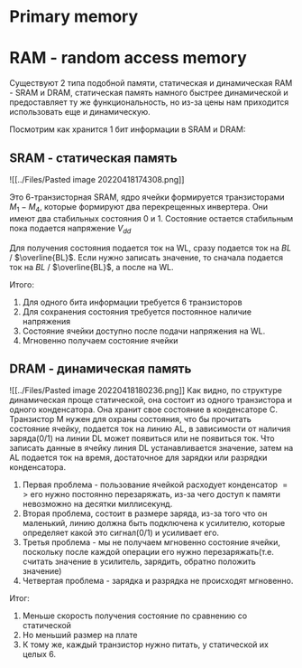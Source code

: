 # Primary memory
# RAM - random access memory
Существуют 2 типа подобной памяти, статическая и динамическая RAM - SRAM и DRAM, статическая память намного быстрее динамической и предоставляет ту же функциональность, но из-за цены нам приходится использовать еще и динамическую.

Посмотрим как хранится 1 бит информации в SRAM и DRAM:

## SRAM - статическая память
![[../Files/Pasted image 20220418174308.png]]

Это 6-транзисторная SRAM, ядро ячейки формируется транзисторами $M_1-M_4$, которые формируют два перекрещенных инвертера. Они имеют два стабильных состояния $0$ и $1$. Состояние остается стабильным пока подается напряжение $V_{dd}$ 

Для получения состояния подается ток на WL, сразу подается ток на $BL$ / $\overline{BL}$. Если нужно записать значение, то сначала подается ток на  $BL$ / $\overline{BL}$, а после на WL.

Итого:
1. Для одного бита информации требуется 6 транзисторов
2. Для сохранения состояния требуется постоянное наличие напряжения
3. Состояние ячейки доступно после подачи напряжения на WL.
4. Мгновенно получаем состояние ячейки

## DRAM - динамическая память
![[../Files/Pasted image 20220418180236.png]]
Как видно, по структуре динамическая проще статической, она состоит из одного транзистора и одного конденсатора. Она хранит свое состояние в конденсаторе $\text{C}$. Транзистор M нужен для охраны состояния, что бы прочитать состояние ячейку, подается ток на линию AL, в зависимости от наличия заряда(0/1) на линии $\text{DL}$ может появиться или не появиться ток. Что записать данные в ячейку линия $\text{DL}$ устанавливается значение, затем на $\text{AL}$ подается ток на время, достаточное для зарядки или разрядки конденсатора. 
1. Первая проблема - пользование ячейкой расходует конденсатор $=>$ его нужно постоянно перезаряжать, из-за чего доступ к памяти невозможно на десятки миллисекунд. 
2. Вторая проблема, состоит в размере заряда, из-за того что он маленький, линию должна быть подключена к усилителю, которые определяет какой это сигнал(0/1) и усиливает его.
3. Третья проблема - мы не получаем мгновенно состояние ячейки, поскольку после каждой операции его нужно перезаряжать(т.е. считать значение в усилитель, зарядить, обратно положить значение)
4. Четвертая проблема - зарядка и разрядка не происходят мгновенно.

Итог:
1. Меньше скорость получения состояние по сравнению со статической
2. Но меньший размер на плате
3. К тому же, каждый транзистор нужно питать, у статической их целых 6.